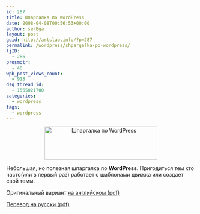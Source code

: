 ```yaml
---
id: 287
title: Шпаргалка по WordPress
date: 2008-04-08T00:56:53+00:00
author: serEga
layout: post
guid: http://artslab.info/?p=287
permalink: /wordpress/shpargalka-po-wordpress/
ljID:
  - 286
prosmotr:
  - 40
wpb_post_views_count:
  - 918
dsq_thread_id:
  - 1565021700
categories:
  - wordpress
tags:
  - wordpress
---
```

<p style="text-align: center;">
  <a class="lightview" href="{{site.img_cdn}}/wordpress_cheat_sheet.jpg"><img class="aligncenter size-medium wp-image-289" title="wordpress_cheat_sheet" src="{{site.img_cdn}}/wordpress_cheat_sheet-300x88.jpg" border="0" alt="Шпаргалка по WordPress" width="300" height="88" srcset="{{site.img_cdn}}/wordpress_cheat_sheet-300x88.jpg 300w, {{site.img_cdn}}/wordpress_cheat_sheet.jpg 586w" sizes="(max-width: 300px) 100vw, 300px" /></a>
</p>

Небольшая, но полезная шпаргалка по **WordPress**. Пригодиться тем кто часто(или в первый раз) работает с шаблонами движка или создает свой темы.

Оригинальный вариант <a title="wordpress cheat sheet" href="http://www.gosquared.com/liquidicity/archives/247" target="_blank">на английском (pdf)</a>

<a title="шпаргалка по wordpress" href="http://networkforpeople.blogspot.com/2008/01/wordpress.html" target="_blank">Перевод на русски (pdf)</a>
